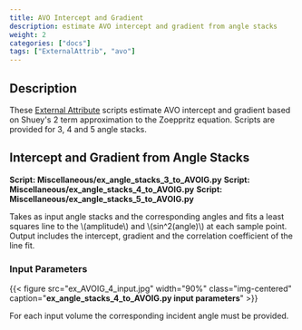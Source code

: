 ```yaml
---
title: AVO Intercept and Gradient
description: estimate AVO intercept and gradient from angle stacks
weight: 2
categories: ["docs"]
tags: ["ExternalAttrib", "avo"]
---
```


## Description
These [External Attribute](../../plugins/externalattrib) scripts estimate AVO intercept and gradient based on Shuey's 2 term approximation
to the Zoeppritz equation. Scripts are provided for 3, 4 and 5 angle stacks.

## Intercept and Gradient from Angle Stacks
__Script: Miscellaneous/ex_angle_stacks_3_to_AVOIG.py__
__Script: Miscellaneous/ex_angle_stacks_4_to_AVOIG.py__
__Script: Miscellaneous/ex_angle_stacks_5_to_AVOIG.py__

Takes as input angle stacks and the corresponding angles and fits a least squares line to the \\(amplitude\\) and \\(sin^2(angle)\\) at
each sample point. Output includes the intercept, gradient and the correlation coefficient of the line fit.

### Input Parameters
{{< figure src="ex_AVOIG_4_input.jpg" width="90%" class="img-centered" caption="**ex_angle_stacks_4_to_AVOIG.py input parameters**" >}}

For each input volume the corresponding incident angle must be provided.




